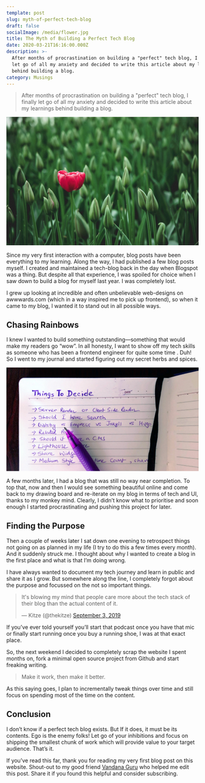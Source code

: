 ```yaml
---
template: post
slug: myth-of-perfect-tech-blog
draft: false
socialImage: /media/flower.jpg
title: The Myth of Building a Perfect Tech Blog
date: 2020-03-21T16:16:00.000Z
description: >-
  After months of procrastination on building a "perfect" tech blog, I finally
  let go of all my anxiety and decided to write this article about my learnings
  behind building a blog.
category: Musings
---
```


> After months of procrastination on building a "perfect" tech blog, I finally let go of all my anxiety and decided to write this article about my learnings behind building a blog.

![selective focus photo of a red tulip flower](/media/flower.jpg 'Photo from Pexels.com by João Jesus')

Since my very first interaction with a computer, blog posts have been everything to my learning. Along the way, I had published a few blog posts myself. I created and maintained a tech-blog back in the day when Blogspot was a thing. But despite all that experience, I was spoiled for choice when I saw down to build a blog for myself last year. I was completely lost.

I grew up looking at incredible and often unbelievable web-designs on awwwards.com (which in a way inspired me to pick up frontend), so when it came to my blog, I wanted it to stand out in all possible ways.

## Chasing Rainbows

I knew I wanted to build something outstanding—something that would make my readers go “wow”. In all honesty, I want to show off my tech skills as someone who has been a frontend engineer for quite some time . Duh! So I went to my journal and started figuring out my secret herbs and spices.

![photo of a todo checklist](/media/things-to-do-siwalik.jpg 'A checklist from my journal')

A few months later, I had a blog that was still no way near completion. To top that, now and then I would see something beautiful online and come back to my drawing board and re-iterate on my blog in terms of tech and UI, thanks to my monkey mind. Clearly, I didn’t know what to prioritise and soon enough I started procrastinating and pushing this project for later.

## Finding the Purpose

Then a couple of weeks later I sat down one evening to retrospect things not going on as planned in my life (I try to do this a few times every month). And it suddenly struck me. I thought about why I wanted to create a blog in the first place and what is that I’m doing wrong.

I have always wanted to document my tech journey and learn in public and share it as I grow. But somewhere along the line, I completely forgot about the purpose and focussed on the not so important things.

<blockquote class="twitter-tweet" data-theme="dark"><p lang="en" dir="ltr">It&#39;s blowing my mind that people care more about the tech stack of their blog than the actual content of it.</p>&mdash; Kitze (@thekitze) <a href="https://twitter.com/thekitze/status/1168929106613997569?ref_src=twsrc%5Etfw">September 3, 2019</a></blockquote>

If you’ve ever told yourself you’ll start that podcast once you have that mic or finally start running once you buy a running shoe, I was at that exact place.

So, the next weekend I decided to completely scrap the website I spent months on, fork a minimal open source project from Github and start freaking writing.

> Make it work, then make it better.

As this saying goes, I plan to incrementally tweak things over time and still focus on spending most of the time on the content.

## Conclusion

I don’t know if a perfect tech blog exists. But If it does, it must be its contents. Ego is the enemy folks! Let go of your inhibitions and focus on shipping the smallest chunk of work which will provide value to your target audience. That’s it.

If you’ve read this far, thank you for reading my very first blog post on this website. Shout-out to my good friend <a target="_blank" rel="noopener" href="https://vandana.guru/">Vandana Guru</a> who helped me edit this post. Share it if you found this helpful and consider subscribing.
